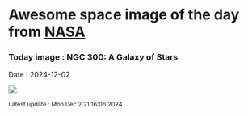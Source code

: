 
# Awesome space image of the day from [NASA](https://api.nasa.gov/)

### Today image : NGC 300: A Galaxy of Stars
Date : 2024-12-02

![](https://apod.nasa.gov/apod/image/2412/Ngc300_Stern_960.jpg)

<small>Latest update : Mon Dec  2 21:16:06 2024</small>
        
